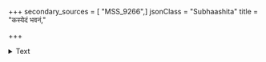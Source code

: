 +++
secondary_sources = [ "MSS_9266",]
jsonClass = "Subhaashita"
title = "कस्येदं भवनं,"

+++

<details><summary>Text</summary>

कस्येदं भवनं, ममैव, भवती का सुभ्रु, लाटाङ्गना केर्य, मुग्धतरा सखी मम, पतिर्गेहेऽस्ति किं, तेन वा।  
इत्थं पान्थवचो दिनान्तसमये गूढार्थमाकर्ण्य वै मन्दान्दोलितकुण्डलस्तबकया तन्व्यावधूतं शिरः॥
</details>
